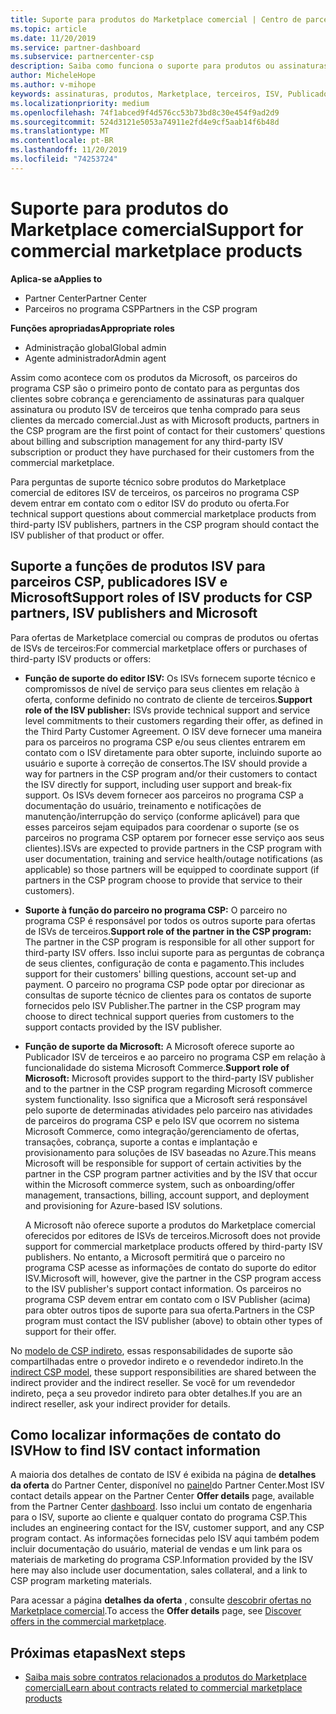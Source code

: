 ```yaml
---
title: Suporte para produtos do Marketplace comercial | Centro de parceiros
ms.topic: article
ms.date: 11/20/2019
ms.service: partner-dashboard
ms.subservice: partnercenter-csp
description: Saiba como funciona o suporte para produtos ou assinaturas de ISVs de terceiros adquiridos do Marketplace comercial por parceiros no programa CSP.
author: MicheleHope
ms.author: v-mihope
keywords: assinaturas, produtos, Marketplace, terceiros, ISV, Publicador, suporte, CSP
ms.localizationpriority: medium
ms.openlocfilehash: 74f1abced9f4d576cc53b73bd8c30e454f9ad2d9
ms.sourcegitcommit: 524d3121e5053a74911e2fd4e9cf5aab14f6b48d
ms.translationtype: MT
ms.contentlocale: pt-BR
ms.lasthandoff: 11/20/2019
ms.locfileid: "74253724"
---
```

# <a name="support-for-commercial-marketplace-products"></a><span data-ttu-id="6fab5-104">Suporte para produtos do Marketplace comercial</span><span class="sxs-lookup"><span data-stu-id="6fab5-104">Support for commercial marketplace products</span></span>

<span data-ttu-id="6fab5-105">**Aplica-se a**</span><span class="sxs-lookup"><span data-stu-id="6fab5-105">**Applies to**</span></span>

- <span data-ttu-id="6fab5-106">Partner Center</span><span class="sxs-lookup"><span data-stu-id="6fab5-106">Partner Center</span></span>
- <span data-ttu-id="6fab5-107">Parceiros no programa CSP</span><span class="sxs-lookup"><span data-stu-id="6fab5-107">Partners in the CSP program</span></span>

<span data-ttu-id="6fab5-108">**Funções apropriadas**</span><span class="sxs-lookup"><span data-stu-id="6fab5-108">**Appropriate roles**</span></span>

- <span data-ttu-id="6fab5-109">Administração global</span><span class="sxs-lookup"><span data-stu-id="6fab5-109">Global admin</span></span>
- <span data-ttu-id="6fab5-110">Agente administrador</span><span class="sxs-lookup"><span data-stu-id="6fab5-110">Admin agent</span></span>

<span data-ttu-id="6fab5-111">Assim como acontece com os produtos da Microsoft, os parceiros do programa CSP são o primeiro ponto de contato para as perguntas dos clientes sobre cobrança e gerenciamento de assinaturas para qualquer assinatura ou produto ISV de terceiros que tenha comprado para seus clientes da mercado comercial.</span><span class="sxs-lookup"><span data-stu-id="6fab5-111">Just as with Microsoft products, partners in the CSP program are the first point of contact for their customers' questions about billing and subscription management for any third-party ISV subscription or product they have purchased for their customers from the commercial marketplace.</span></span>

<span data-ttu-id="6fab5-112">Para perguntas de suporte técnico sobre produtos do Marketplace comercial de editores ISV de terceiros, os parceiros no programa CSP devem entrar em contato com o editor ISV do produto ou oferta.</span><span class="sxs-lookup"><span data-stu-id="6fab5-112">For technical support questions about commercial marketplace products from third-party ISV publishers, partners in the CSP program should contact the ISV publisher of that product or offer.</span></span>

## <a name="support-roles-of-isv-products-for-csp-partners-isv-publishers-and-microsoft"></a><span data-ttu-id="6fab5-113">Suporte a funções de produtos ISV para parceiros CSP, publicadores ISV e Microsoft</span><span class="sxs-lookup"><span data-stu-id="6fab5-113">Support roles of ISV products for CSP partners, ISV publishers and Microsoft</span></span>

<span data-ttu-id="6fab5-114">Para ofertas de Marketplace comercial ou compras de produtos ou ofertas de ISVs de terceiros:</span><span class="sxs-lookup"><span data-stu-id="6fab5-114">For commercial marketplace offers or purchases of third-party ISV products or offers:</span></span>

- <span data-ttu-id="6fab5-115">**Função de suporte do editor ISV:** Os ISVs fornecem suporte técnico e compromissos de nível de serviço para seus clientes em relação à oferta, conforme definido no contrato de cliente de terceiros.</span><span class="sxs-lookup"><span data-stu-id="6fab5-115">**Support role of the ISV publisher:** ISVs provide technical support and service level commitments to their customers regarding their offer, as defined in the Third Party Customer Agreement.</span></span> <span data-ttu-id="6fab5-116">O ISV deve fornecer uma maneira para os parceiros no programa CSP e/ou seus clientes entrarem em contato com o ISV diretamente para obter suporte, incluindo suporte ao usuário e suporte à correção de consertos.</span><span class="sxs-lookup"><span data-stu-id="6fab5-116">The ISV should provide a way for partners in the CSP program and/or their customers to contact the ISV directly for support, including user support and break-fix support.</span></span> <span data-ttu-id="6fab5-117">Os ISVs devem fornecer aos parceiros no programa CSP a documentação do usuário, treinamento e notificações de manutenção/interrupção do serviço (conforme aplicável) para que esses parceiros sejam equipados para coordenar o suporte (se os parceiros no programa CSP optarem por fornecer esse serviço aos seus clientes).</span><span class="sxs-lookup"><span data-stu-id="6fab5-117">ISVs are expected to provide partners in the CSP program with user documentation, training and service health/outage notifications (as applicable) so those partners will be equipped to coordinate support (if partners in the CSP program choose to provide that service to their customers).</span></span>

- <span data-ttu-id="6fab5-118">**Suporte à função do parceiro no programa CSP:** O parceiro no programa CSP é responsável por todos os outros suporte para ofertas de ISVs de terceiros.</span><span class="sxs-lookup"><span data-stu-id="6fab5-118">**Support role of the partner in the CSP program:** The partner in the CSP program is responsible for all other support for third-party ISV offers.</span></span> <span data-ttu-id="6fab5-119">Isso inclui suporte para as perguntas de cobrança de seus clientes, configuração de conta e pagamento.</span><span class="sxs-lookup"><span data-stu-id="6fab5-119">This includes support for their customers' billing questions, account set-up and payment.</span></span> <span data-ttu-id="6fab5-120">O parceiro no programa CSP pode optar por direcionar as consultas de suporte técnico de clientes para os contatos de suporte fornecidos pelo ISV Publisher.</span><span class="sxs-lookup"><span data-stu-id="6fab5-120">The partner in the CSP program may choose to direct technical support queries from customers to the support contacts provided by the ISV publisher.</span></span>

- <span data-ttu-id="6fab5-121">**Função de suporte da Microsoft:** A Microsoft oferece suporte ao Publicador ISV de terceiros e ao parceiro no programa CSP em relação à funcionalidade do sistema Microsoft Commerce.</span><span class="sxs-lookup"><span data-stu-id="6fab5-121">**Support role of Microsoft:** Microsoft provides support to the third-party ISV publisher and to the partner in the CSP program regarding Microsoft commerce system functionality.</span></span> <span data-ttu-id="6fab5-122">Isso significa que a Microsoft será responsável pelo suporte de determinadas atividades pelo parceiro nas atividades de parceiros do programa CSP e pelo ISV que ocorrem no sistema Microsoft Commerce, como integração/gerenciamento de ofertas, transações, cobrança, suporte a contas e implantação e provisionamento para soluções de ISV baseadas no Azure.</span><span class="sxs-lookup"><span data-stu-id="6fab5-122">This means Microsoft will be responsible for support of certain activities by the partner in the CSP program partner activities and by the ISV that occur within the Microsoft commerce system, such as onboarding/offer management, transactions, billing, account support, and deployment and provisioning for Azure-based ISV solutions.</span></span>

    <span data-ttu-id="6fab5-123">A Microsoft não oferece suporte a produtos do Marketplace comercial oferecidos por editores de ISVs de terceiros.</span><span class="sxs-lookup"><span data-stu-id="6fab5-123">Microsoft does not provide support for commercial marketplace products offered by third-party ISV publishers.</span></span> <span data-ttu-id="6fab5-124">No entanto, a Microsoft permitirá que o parceiro no programa CSP acesse as informações de contato do suporte do editor ISV.</span><span class="sxs-lookup"><span data-stu-id="6fab5-124">Microsoft will, however, give the partner in the  CSP program access to the ISV publisher's support contact information.</span></span> <span data-ttu-id="6fab5-125">Os parceiros no programa CSP devem entrar em contato com o ISV Publisher (acima) para obter outros tipos de suporte para sua oferta.</span><span class="sxs-lookup"><span data-stu-id="6fab5-125">Partners in the CSP program must contact the ISV publisher (above) to obtain other types of support for their offer.</span></span>

<span data-ttu-id="6fab5-126">No [modelo de CSP indireto](csp-overview.md#indirect-model), essas responsabilidades de suporte são compartilhadas entre o provedor indireto e o revendedor indireto.</span><span class="sxs-lookup"><span data-stu-id="6fab5-126">In the [indirect CSP model](csp-overview.md#indirect-model), these support responsibilities are shared between the indirect provider and the indirect reseller.</span></span> <span data-ttu-id="6fab5-127">Se você for um revendedor indireto, peça a seu provedor indireto para obter detalhes.</span><span class="sxs-lookup"><span data-stu-id="6fab5-127">If you are an indirect reseller, ask your indirect provider for details.</span></span>

## <a name="how-to-find-isv-contact-information"></a><span data-ttu-id="6fab5-128">Como localizar informações de contato do ISV</span><span class="sxs-lookup"><span data-stu-id="6fab5-128">How to find ISV contact information</span></span>

<span data-ttu-id="6fab5-129">A maioria dos detalhes de contato de ISV é exibida na página de **detalhes da oferta** do Partner Center, disponível no [painel](https://partner.microsoft.com/dashboard)do Partner Center.</span><span class="sxs-lookup"><span data-stu-id="6fab5-129">Most ISV contact details appear on the Partner Center **Offer details** page, available from the Partner Center [dashboard](https://partner.microsoft.com/dashboard).</span></span> <span data-ttu-id="6fab5-130">Isso inclui um contato de engenharia para o ISV, suporte ao cliente e qualquer contato do programa CSP.</span><span class="sxs-lookup"><span data-stu-id="6fab5-130">This includes an engineering contact for the ISV, customer support, and any CSP program contact.</span></span> <span data-ttu-id="6fab5-131">As informações fornecidas pelo ISV aqui também podem incluir documentação do usuário, material de vendas e um link para os materiais de marketing do programa CSP.</span><span class="sxs-lookup"><span data-stu-id="6fab5-131">Information provided by the ISV here may also include user documentation, sales collateral, and a link to CSP program marketing materials.</span></span>

<span data-ttu-id="6fab5-132">Para acessar a página **detalhes da oferta** , consulte [descobrir ofertas no Marketplace comercial](csp-commercial-marketplace-discover.md#view-marketplace-offers-in-partner-center).</span><span class="sxs-lookup"><span data-stu-id="6fab5-132">To access the **Offer details** page, see [Discover offers in the commercial marketplace](csp-commercial-marketplace-discover.md#view-marketplace-offers-in-partner-center).</span></span>

## <a name="next-steps"></a><span data-ttu-id="6fab5-133">Próximas etapas</span><span class="sxs-lookup"><span data-stu-id="6fab5-133">Next steps</span></span>

- [<span data-ttu-id="6fab5-134">Saiba mais sobre contratos relacionados a produtos do Marketplace comercial</span><span class="sxs-lookup"><span data-stu-id="6fab5-134">Learn about contracts related to commercial marketplace products</span></span>](csp-commercial-marketplace-contracting.md)
